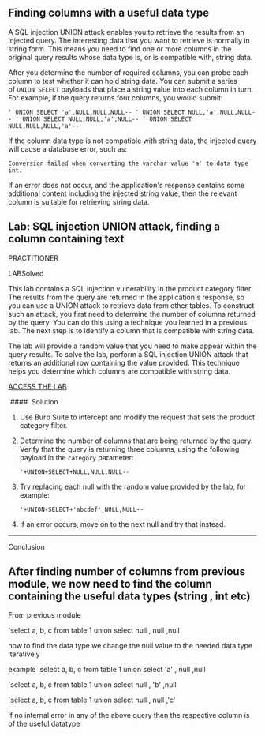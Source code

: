 


## Finding columns with a useful data type

A SQL injection UNION attack enables you to retrieve the results from an injected query. The interesting data that you want to retrieve is normally in string form. This means you need to find one or more columns in the original query results whose data type is, or is compatible with, string data.

After you determine the number of required columns, you can probe each column to test whether it can hold string data. You can submit a series of `UNION SELECT` payloads that place a string value into each column in turn. For example, if the query returns four columns, you would submit:

`' UNION SELECT 'a',NULL,NULL,NULL-- ' UNION SELECT NULL,'a',NULL,NULL-- ' UNION SELECT NULL,NULL,'a',NULL-- ' UNION SELECT NULL,NULL,NULL,'a'--`

If the column data type is not compatible with string data, the injected query will cause a database error, such as:

`Conversion failed when converting the varchar value 'a' to data type int.`

If an error does not occur, and the application's response contains some additional content including the injected string value, then the relevant column is suitable for retrieving string data.


## Lab: SQL injection UNION attack, finding a column containing text

PRACTITIONER

LABSolved

This lab contains a SQL injection vulnerability in the product category filter. The results from the query are returned in the application's response, so you can use a UNION attack to retrieve data from other tables. To construct such an attack, you first need to determine the number of columns returned by the query. You can do this using a technique you learned in a previous lab. The next step is to identify a column that is compatible with string data.

The lab will provide a random value that you need to make appear within the query results. To solve the lab, perform a SQL injection UNION attack that returns an additional row containing the value provided. This technique helps you determine which columns are compatible with string data.

[ACCESS THE LAB](https://portswigger.net/web-security/learning-paths/sql-injection/sql-injection-finding-columns-with-a-useful-data-type/sql-injection/union-attacks/lab-find-column-containing-text#)

 ####  Solution

1. Use Burp Suite to intercept and modify the request that sets the product category filter.
2. Determine the number of columns that are being returned by the query. Verify that the query is returning three columns, using the following payload in the `category` parameter:
    
    `'+UNION+SELECT+NULL,NULL,NULL--`
3. Try replacing each null with the random value provided by the lab, for example:
    
    `'+UNION+SELECT+'abcdef',NULL,NULL--`
4. If an error occurs, move on to the next null and try that instead.



---
Conclusion

## After finding number of columns from previous module, we now need to find the column containing the useful data types (string , int etc)



From previous module

`select a, b, c from table 1 union select null , null ,null

now to find the data type we change the null value to the needed data type iteratively

example
`select a, b, c from table 1 union select 'a' , null ,null

`select a, b, c from table 1 union select null , 'b' ,null

`select a, b, c from table 1 union select null , null ,'c'


if no internal error in any of the above query then the respective column is of the useful datatype